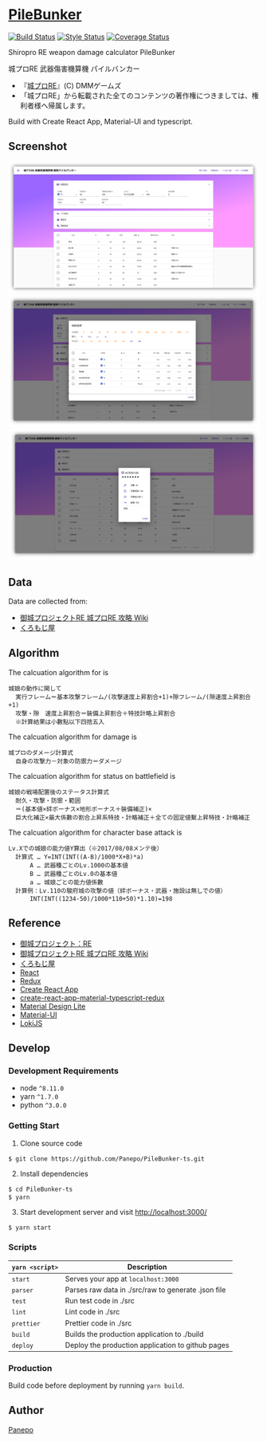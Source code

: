 # [PileBunker](https://github.com/Panepo/PileBunker-ts)

[![Build Status][travis-image]][travis-url] [![Style Status][prettier-image]][prettier-url] [![Coverage Status][codecov-image]][codecov-url]

[travis-image]: https://travis-ci.org/Panepo/PileBunker-ts.svg
[travis-url]: https://travis-ci.org/Panepo/PileBunker-ts.svg?branch=master

[prettier-image]: https://img.shields.io/badge/code_style-prettier-ff69b4.svg
[prettier-url]: https://github.com/prettier/prettier

[codecov-image]: https://codecov.io/gh/Panepo/PileBunker-ts/branch/master/graph/badge.svg
[codecov-url]: https://codecov.io/gh/Panepo/PileBunker-ts

Shiropro RE weapon damage calculator PileBunker

城プロRE 武器傷害機算機 パイルバンカー

* 『[城プロRE](http://www.dmm.com/netgame_s/oshirore/)』(C) DMMゲームズ
* 「城プロRE」から転載された全てのコンテンツの著作権につきましては、権利者様へ帰属します。

Build with Create React App, Material-UI and typescript.

## Screenshot

![demo1](https://github.com/Panepo/PileBunker-ts/blob/master/doc/demo1.png)
![demo2](https://github.com/Panepo/PileBunker-ts/blob/master/doc/demo2.png)
![demo3](https://github.com/Panepo/PileBunker-ts/blob/master/doc/demo3.png)

## Data

Data are collected from:

* [御城プロジェクトRE 城プロRE 攻略 Wiki](http://scre.swiki.jp/)
* [くろもじ屋](http://www116.sakura.ne.jp/~kuromoji/castle_enemy.htm)

## Algorithm

The calcuation algorithm for is

```
城娘の動作に関して
  実行フレーム＝基本攻撃フレーム/(攻撃速度上昇割合+1)+隙フレーム/(隙速度上昇割合+1)
  攻撃・隙　速度上昇割合＝裝備上昇割合＋特技計略上昇割合
  ※計算結果は小數點以下四捨五入
```

The calcuation algorithm for damage is

```
城プロのダメージ計算式
  自身の攻撃力－対象の防禦力＝ダメージ
```

The calcuation algorithm for status on battlefield is

```
城娘の戦場配置後のステータス計算式
  耐久・攻撃・防禦・範囲
  ＝(基本値×絆ボーナス×地形ボーナス＋裝備補正)×
  巨大化補正×最大係數の割合上昇系特技・計略補正＋全ての固定値繫上昇特技・計略補正
```

The calcuation algorithm for character base attack is

```
Lv.Xでの城娘の能力値Y算出（※2017/08/08メンテ後）
  計算式 … Y=INT(INT((A-B)/1000*X+B)*a)
      A … 武器種ごとのLv.1000の基本値
      B … 武器種ごとのLv.0の基本値
      a … 城娘ごとの能力値係數
  計算例：Lv.110の駿府城の攻撃の値（絆ボーナス・武器・施設は無しでの値）
      INT(INT((1234-50)/1000*110+50)*1.10)=198
```

## Reference

* [御城プロジェクト：RE](http://www.dmm.com/netgame_s/oshirore/)
* [御城プロジェクトRE 城プロRE 攻略 Wiki](https://scre.swiki.jp/)
* [くろもじ屋](http://www116.sakura.ne.jp/~kuromoji/castle_enemy.htm)
* [React](https://facebook.github.io/react/)
* [Redux](http://redux.js.org/)
* [Create React App](https://github.com/facebook/create-react-app)
* [create-react-app-material-typescript-redux](https://github.com/innFactory/create-react-app-material-typescript-redux)
* [Material Design Lite](https://getmdl.io/)
* [Material-UI](https://material-ui.com/)
* [LokiJS](http://lokijs.org/)

## Develop

### Development Requirements
* node `^8.11.0`
* yarn `^1.7.0`
* python `^3.0.0`

### Getting Start

1. Clone source code
```
$ git clone https://github.com/Panepo/PileBunker-ts.git
```
2. Install dependencies
```
$ cd PileBunker-ts
$ yarn
```
3. Start development server and visit [http://localhost:3000/](http://localhost:3000/)
```
$ yarn start
```
### Scripts

|`yarn <script>`       |Description|
|---------------------|-----------|
|`start`              |Serves your app at `localhost:3000`|
|`parser`             |Parses raw data in ./src/raw to generate .json file|
|`test`               |Run test code in ./src|
|`lint`               |Lint code in ./src|
|`prettier`           |Prettier code in ./src|
|`build`              |Builds the production application to ./build|
|`deploy`             |Deploy the production application to github pages|

### Production

Build code before deployment by running `yarn build`.

## Author

[Panepo](https://github.com/Panepo)
